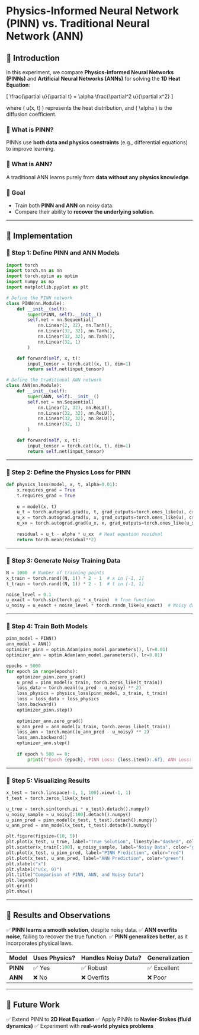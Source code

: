 # Physics-Informed Neural Network (PINN) vs. Traditional Neural Network (ANN)

## 📌 Introduction

In this experiment, we compare **Physics-Informed Neural Networks (PINNs)** and **Artificial Neural Networks (ANNs)** for solving the **1D Heat Equation**:

\[
\frac{\partial u}{\partial t} = \alpha \frac{\partial^2 u}{\partial x^2}
\]

where \( u(x, t) \) represents the heat distribution, and \( \alpha \) is the diffusion coefficient.

### 🔹 What is PINN?
PINNs use **both data and physics constraints** (e.g., differential equations) to improve learning.

### 🔹 What is ANN?
A traditional ANN learns purely from **data without any physics knowledge**.

### 📌 Goal
- Train both **PINN and ANN** on noisy data.
- Compare their ability to **recover the underlying solution**.

---
## 📌 Implementation

### 🔹 **Step 1: Define PINN and ANN Models**

```python
import torch
import torch.nn as nn
import torch.optim as optim
import numpy as np
import matplotlib.pyplot as plt

# Define the PINN network
class PINN(nn.Module):
    def __init__(self):
        super(PINN, self).__init__()
        self.net = nn.Sequential(
            nn.Linear(2, 32), nn.Tanh(),
            nn.Linear(32, 32), nn.Tanh(),
            nn.Linear(32, 32), nn.Tanh(),
            nn.Linear(32, 1)
        )

    def forward(self, x, t):
        input_tensor = torch.cat((x, t), dim=1)
        return self.net(input_tensor)

# Define the traditional ANN network
class ANN(nn.Module):
    def __init__(self):
        super(ANN, self).__init__()
        self.net = nn.Sequential(
            nn.Linear(2, 32), nn.ReLU(),
            nn.Linear(32, 32), nn.ReLU(),
            nn.Linear(32, 32), nn.ReLU(),
            nn.Linear(32, 1)
        )

    def forward(self, x, t):
        input_tensor = torch.cat((x, t), dim=1)
        return self.net(input_tensor)
```

---
### 🔹 **Step 2: Define the Physics Loss for PINN**
```python
def physics_loss(model, x, t, alpha=0.01):
    x.requires_grad = True
    t.requires_grad = True
    
    u = model(x, t)
    u_t = torch.autograd.grad(u, t, grad_outputs=torch.ones_like(u), create_graph=True)[0]
    u_x = torch.autograd.grad(u, x, grad_outputs=torch.ones_like(u), create_graph=True)[0]
    u_xx = torch.autograd.grad(u_x, x, grad_outputs=torch.ones_like(u_x), create_graph=True)[0]
    
    residual = u_t - alpha * u_xx  # Heat equation residual
    return torch.mean(residual**2)
```

---
### 🔹 **Step 3: Generate Noisy Training Data**
```python
N = 1000  # Number of training points
x_train = torch.rand((N, 1)) * 2 - 1  # x in [-1, 1]
t_train = torch.rand((N, 1)) * 2 - 1  # t in [-1, 1]

noise_level = 0.1
u_exact = torch.sin(torch.pi * x_train)  # True function
u_noisy = u_exact + noise_level * torch.randn_like(u_exact)  # Noisy data
```

---
### 🔹 **Step 4: Train Both Models**
```python
pinn_model = PINN()
ann_model = ANN()
optimizer_pinn = optim.Adam(pinn_model.parameters(), lr=0.01)
optimizer_ann = optim.Adam(ann_model.parameters(), lr=0.01)

epochs = 5000
for epoch in range(epochs):
    optimizer_pinn.zero_grad()
    u_pred = pinn_model(x_train, torch.zeros_like(t_train))
    loss_data = torch.mean((u_pred - u_noisy) ** 2)
    loss_physics = physics_loss(pinn_model, x_train, t_train)
    loss = loss_data + loss_physics
    loss.backward()
    optimizer_pinn.step()
    
    optimizer_ann.zero_grad()
    u_ann_pred = ann_model(x_train, torch.zeros_like(t_train))
    loss_ann = torch.mean((u_ann_pred - u_noisy) ** 2)
    loss_ann.backward()
    optimizer_ann.step()
    
    if epoch % 500 == 0:
        print(f"Epoch {epoch}, PINN Loss: {loss.item():.6f}, ANN Loss: {loss_ann.item():.6f}")
```

---
### 🔹 **Step 5: Visualizing Results**
```python
x_test = torch.linspace(-1, 1, 100).view(-1, 1)
t_test = torch.zeros_like(x_test)

u_true = torch.sin(torch.pi * x_test).detach().numpy()
u_noisy_sample = u_noisy[:100].detach().numpy()
u_pinn_pred = pinn_model(x_test, t_test).detach().numpy()
u_ann_pred = ann_model(x_test, t_test).detach().numpy()

plt.figure(figsize=(10, 5))
plt.plot(x_test, u_true, label="True Solution", linestyle="dashed", color="blue")
plt.scatter(x_train[:100], u_noisy_sample, label="Noisy Data", color="gray", alpha=0.5)
plt.plot(x_test, u_pinn_pred, label="PINN Prediction", color="red")
plt.plot(x_test, u_ann_pred, label="ANN Prediction", color="green")
plt.xlabel("x")
plt.ylabel("u(x, 0)")
plt.title("Comparison of PINN, ANN, and Noisy Data")
plt.legend()
plt.grid()
plt.show()
```

---
## 📌 Results and Observations
✅ **PINN learns a smooth solution**, despite noisy data.
✅ **ANN overfits noise**, failing to recover the true function.
✅ **PINN generalizes better**, as it incorporates physical laws.

| Model | Uses Physics? | Handles Noisy Data? | Generalization |
|--------|--------------|----------------|--------------|
| **PINN** | ✅ Yes | ✅ Robust | ✅ Excellent |
| **ANN** | ❌ No | ❌ Overfits | ❌ Poor |

---
## 📌 Future Work
✅ Extend PINN to **2D Heat Equation**
✅ Apply PINNs to **Navier-Stokes (fluid dynamics)**
✅ Experiment with **real-world physics problems**


